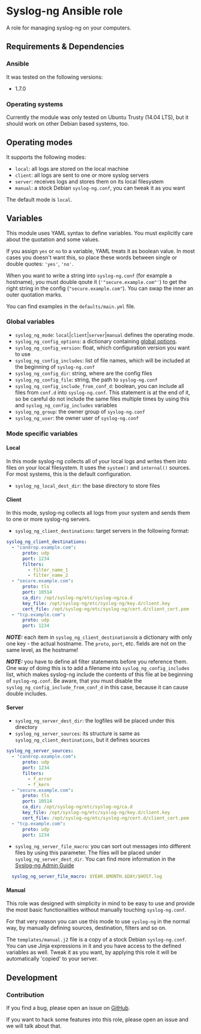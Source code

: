 # Syslog-ng Ansible role
A role for managing syslog-ng on your computers.

## Requirements & Dependencies

### Ansible
It was tested on the following versions:
 * 1.7.0

### Operating systems

Currently the module was only tested on Ubuntu Trusty (14.04 LTS), but it should work on other Debian based systems, too.

## Operating modes

It supports the following modes:

 * `local`: all logs are stored on the local machine
 * `client`: all logs are sent to one or more syslog servers
 * `server`: receives logs and stores them on its local filesystem
 * `manual`: a stock Debian `syslog-ng.conf`, you can tweak it as you want

The default mode is `local`.

## Variables

This module uses YAML syntax to define variables. You must explicitly care about the quotation and some values.

If you assign `yes` or `no` to a variable, YAML treats it as boolean value. In most cases you doesn't want this, so place these words between single or double quotes: `'yes'`, `'no'`.

When you want to write a string into `syslog-ng.conf` (for example a hostname), you must double qoute it (`'"secure.example.com"'`) to get the right string in the config (`"secure.example.com"`). You can swap the inner an outer quotation marks.

You can find examples in the `defaults/main.yml` file.

### Global variables

 * `syslog_ng_mode`: `local`|`client`|`server`|`manual` defines the operating mode.
 * `syslog_ng_config_options`: a dictionary containing [global options](http://www.balabit.com/sites/default/files/documents/syslog-ng-ose-3.5-guides/en/syslog-ng-ose-v3.5-guide-admin/html-single/index.html#reference-options).
 * `syslog_ng_config_version`: float, which configuration version you want to use
 * `syslog_ng_config_includes`: list of file names, which will be included at the beginning of `syslog-ng.conf`
 * `syslog_ng_config_dir`: string, where are the config files
 * `syslog_ng_config_file`: string, the path to `syslog-ng.conf`
 * `syslog_ng_config_include_from_conf_d`: boolean, you can include all files from `conf.d` into `syslog-ng.conf`. This statement is at the end of it, so be careful do not include the same files multiple times by using this and `syslog_ng_config_includes` variables
 * `syslog_ng_group`: the owner group of `syslog-ng.conf`
 * `syslog_ng_user`: the owner user of `syslog-ng.conf`

### Mode specific variables
#### Local

In this mode syslog-ng collects all of your local logs and writes them into files on your local filesystem. It uses the `system()` and `internal()` sources. For most systems, this is the default configuration.

 * `syslog_ng_local_dest_dir`: the base directory to store files

#### Client

In this mode, syslog-ng collects all logs from your system and sends them to one or more syslog-ng servers.

 * `syslog_ng_client_destinations`: target servers in the following format:

```yaml
syslog_ng_client_destinations:
  - "candrop.example.com":
      proto: udp
      port: 1234
      filters:
        - filter_name_1
        - filter_name_2
  - "secure.example.com":
      proto: tls
      port: 10514
      ca_dir: /opt/syslog-ng/etc/syslog-ng/ca.d
      key_file: /opt/syslog-ng/etc/syslog-ng/key.d/client.key
      cert_file: /opt/syslog-ng/etc/syslog-ng/cert.d/client_cert.pem
  - "tcp.example.com":
      proto: udp
      port: 1234
 ```
***NOTE:*** each item in `syslog_ng_client_destinations`is a dictionary with only one key - the actual hostname. The `proto`, `port`, etc. fields are not on the same level, as the hostname!

***NOTE:*** you have to define all filter statements before you reference them. One way of doing this is to add a filename into `syslog_ng_config_includes` list, which makes syslog-ng include the contents of this file at be beginning of `syslog-ng.conf`. Be aware, that you must disable the `syslog_ng_config_include_from_conf_d` in this case, because it can cause double includes.

#### Server

 * `syslog_ng_server_dest_dir`: the logfiles will be placed under this directory
 * `syslog_ng_server_sources`: its structure is same as  `syslog_ng_client_destinations`, but it defines sources
 ```yaml
 syslog_ng_server_sources:
   - "candrop.example.com":
       proto: udp
       port: 1234
       filters:
         - f_error
         - f_kern
   - "secure.example.com":
       proto: tls
       port: 10514
       ca_dir: /opt/syslog-ng/etc/syslog-ng/ca.d
       key_file: /opt/syslog-ng/etc/syslog-ng/key.d/client.key
       cert_file: /opt/syslog-ng/etc/syslog-ng/cert.d/client_cert.pem
   - "tcp.example.com":
       proto: udp
       port: 1234
 ```
 * `syslog_ng_server_file_macro`: you can sort out  messages into different files by using this parameter. The files will be placed under `syslog_ng_server_dest_dir`. You can find more information in the [Syslog-ng Admin Guide](http://www.balabit.com/sites/default/files/documents/syslog-ng-ose-3.5-guides/en/syslog-ng-ose-v3.5-guide-admin/html-single/index.html#configuring-macros)

 ```yaml
   syslog_ng_server_file_macro: $YEAR.$MONTH.$DAY/$HOST.log
 ```

#### Manual

This role was designed with simplicity in mind to be easy to use and provide the most basic functionalities without manually touching `syslog-ng.conf`.

For that very reason you can use this mode to use `syslog-ng` in the normal way, by manually defining sources, destination, filters and so on.

The `templates/manual.j2` file is a copy of a stock Debian `syslog-ng.conf`. You can use Jinja expressions in it and you have access to the defined variables as well. Tweak it as you want, by applying this role it will be automatically 'copied' to your server.

## Development
### Contribution
If you find a bug, please open an issue on [GitHub](https://github.com/ihrwein/ansible-syslog-ng/issues).

If you want to hack some features into this role, please open an issue and we will talk about that.
